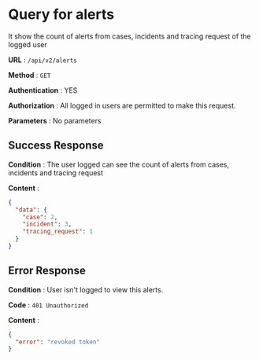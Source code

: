# Query for alerts

It show the count of alerts from cases, incidents and tracing request of the logged user

**URL** : `/api/v2/alerts`

**Method** : `GET`

**Authentication** : YES

**Authorization** : All logged in users are permitted to make this request.

**Parameters** : No parameters

## Success Response

**Condition** : The user logged can see the count of alerts from cases, incidents and tracing request

**Content** :

```json
{
  "data": {
    "case": 2,
    "incident": 3,
    "tracing_request": 1
  }
}
```
## Error Response

**Condition** : User isn't logged to view this alerts.

**Code** : `401 Unauthorized`

**Content** :

```json
{
  "error": "revoked token"
}
```